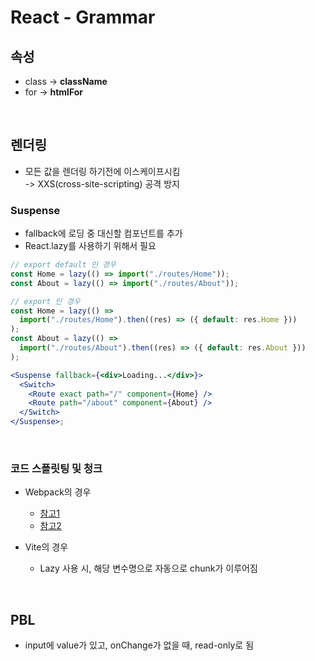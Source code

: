 # React - Grammar

## 속성

- class -> **className**
- for -> **htmlFor**

<br />

## 렌더링

- 모든 값을 렌더링 하기전에 이스케이프시킴\
  -> XXS(cross-site-scripting) 공격 방지

### Suspense

- fallback에 로딩 중 대신할 컴포넌트를 추가
- React.lazy를 사용하기 위해서 필요

```jsx
// export default 인 경우
const Home = lazy(() => import("./routes/Home"));
const About = lazy(() => import("./routes/About"));

// export 인 경우
const Home = lazy(() =>
  import("./routes/Home").then((res) => ({ default: res.Home }))
);
const About = lazy(() =>
  import("./routes/About").then((res) => ({ default: res.About }))
);

<Suspense fallback={<div>Loading...</div>}>
  <Switch>
    <Route exact path="/" component={Home} />
    <Route path="/about" component={About} />
  </Switch>
</Suspense>;
```

<br />

### 코드 스플릿팅 및 청크

- Webpack의 경우

  - [참고1](https://webpack.js.org/guides/code-splitting/)
  - [참고2](https://www.zerocho.com/category/Webpack/post/58ad4c9d1136440018ba44e7)

- Vite의 경우
  - Lazy 사용 시, 해당 변수명으로 자동으로 chunk가 이루어짐

<br />

## PBL

- input에 value가 있고, onChange가 없을 때, read-only로 됨
